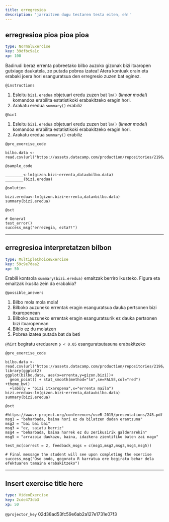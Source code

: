 ```yaml
---
title: erregresioa
description: 'jarraitzen dugu testaren testa eiten, eh!'
---
```


## erregresioa pioa pioa pioa

```yaml
type: NormalExercise
key: 39dfbc9a1c
xp: 100
```

Badirudi beraz errenta pobreetako bilbo auzoko gizonak bizi itxaropen gutxiago daukatela, ze putada pobrea izatea! Atera kontuak orain eta erabaki joera hori esanguratsua den erregresio zuzen bat eginez.

`@instructions`
1. Esleitu `bizi.eredua` objetuari eredu zuzen bat `lm()` (*linear model*) komandoa erabilita estatistikoki erabakitzeko eragin hori.
2. Arakatu eredua `summary()` erabiliz

`@hint`
1. Esleitu `bizi.eredua` objetuari eredu zuzen bat `lm()` (*linear model*) komandoa erabilita estatistikoki erabakitzeko eragin hori.
2. Arakatu eredua `summary()` erabiliz

`@pre_exercise_code`
```{r}
bilbo.data <- read.csv(url("https://assets.datacamp.com/production/repositories/2196/datasets/9dc3ec585e1018a11032ae97a3d6e5f4d0818b8c/bilbo.data.csv"))
```

`@sample_code`
```{r}
________<-lm(gizon.bizi~errenta,data=bilbo.data)
________(bizi.eredua)
```

`@solution`
```{r}
bizi.eredua<-lm(gizon.bizi~errenta,data=bilbo.data)
summary(bizi.eredua)
```

`@sct`
```{r}
# General
test_error()
success_msg("errezegia, ezta?!")
```

---

## erregresioa interpretatzen bilbon

```yaml
type: MultipleChoiceExercise
key: 59c9e7daa2
xp: 50
```

Erabili kontsola `summary(bizi.eredua)` emaitzak berriro ikusteko. Figura eta emaitzak ikusita zein da erabakia?

`@possible_answers`
1. Bilbo mola mola mola!
2. Bilboko auzuneko errentak eragin esanguratsua dauka pertsonen bizi itxaropenean
3. Bilboko auzuneko errentak eragin esanguratsurik ez dauka pertsonen bizi itxaropenean
4. Biblo ez du molatzen
5. Pobrea izatea putada bat da beti

`@hint`
begiratu ereduaren `p < 0.05` esanguratsutasuna erabakitzeko

`@pre_exercise_code`
```{r}
bilbo.data <- read.csv(url("https://assets.datacamp.com/production/repositories/2196/datasets/9dc3ec585e1018a11032ae97a3d6e5f4d0818b8c/bilbo.data.csv"))
library(ggplot2)
ggplot(bilbo.data, aes(x=errenta,y=gizon.bizi))+
  geom_point() + stat_smooth(method="lm",se=FALSE,col="red") +theme_bw()
  +labs(y = "bizi itxaropena",x="errenta maila")
bizi.eredua<-lm(gizon.bizi~errenta,data=bilbo.data)
summary(bizi.eredua)
```

`@sct`
```{r}
#https://www.r-project.org/conferences/useR-2015/presentations/245.pdf
msg1 = "beharbada, baina hori ez da bilatzen dudan erantzuna"
msg2 = "bai bai bai"
msg3 = "ez, saiatu berriz"
msg4 = "beharbada, baina horrek ez du zerikusirik galderarekin"
msg5 = "arrazoia daukazu, baina, idazkera zientifiko baten zai nago"

test_mc(correct = 2, feedback_msgs = c(msg1,msg2,msg3,msg4,msg5))

# Final message the student will see upon completing the exercise
success_msg("Oso ondo, gogoratu R karratua ere begiratu behar dela efektuaren tamaina erabakitzeko")
```

---

## Insert exercise title here

```yaml
type: VideoExercise
key: 2cde473db3
xp: 50
```

`@projector_key`
02d38ad53fc59e6ab2a127e1731e07f3
